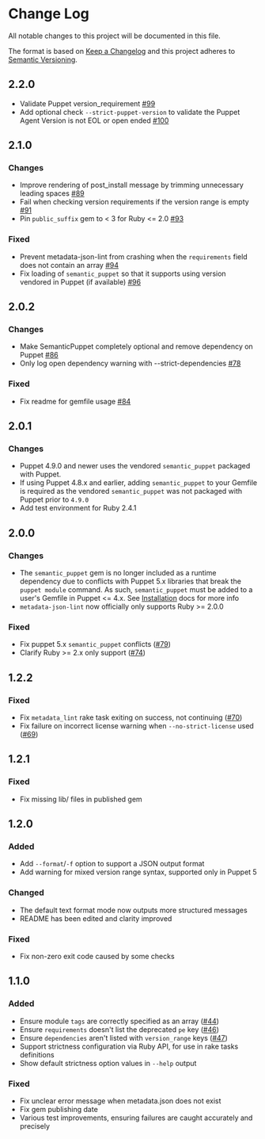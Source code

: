 # Change Log

All notable changes to this project will be documented in this file.

The format is based on [Keep a Changelog](http://keepachangelog.com/)
and this project adheres to [Semantic Versioning](http://semver.org/).

## 2.2.0
* Validate Puppet version_requirement [#99](https://github.com/voxpupuli/metadata-json-lint/issues/99)
* Add optional check `--strict-puppet-version` to validate the Puppet Agent Version is not EOL or open ended [#100](https://github.com/voxpupuli/metadata-json-lint/pull/100)

## 2.1.0

### Changes
* Improve rendering of post\_install message by trimming unnecessary leading
  spaces [#89](https://github.com/voxpupuli/metadata-json-lint/pull/89)
* Fail when checking version requirements if the version range is empty
  [#91](https://github.com/voxpupuli/metadata-json-lint/pull/91)
* Pin `public_suffix` gem to < 3 for Ruby <= 2.0
  [#93](https://github.com/voxpupuli/metadata-json-lint/pull/93)

### Fixed
* Prevent metadata-json-lint from crashing when the `requirements` field does
  not contain an array
  [#94](https://github.com/voxpupuli/metadata-json-lint/pull/94)
* Fix loading of `semantic_puppet` so that it supports using version vendored
  in Puppet (if available)
  [#96](https://github.com/voxpupuli/metadata-json-lint/pull/96)

## 2.0.2

### Changes
* Make SemanticPuppet completely optional and remove dependency on Puppet [#86](https://github.com/voxpupuli/metadata-json-lint/pull/86)
* Only log open dependency warning with --strict-dependencies [#78](https://github.com/voxpupuli/metadata-json-lint/pull/78)

### Fixed
* Fix readme for gemfile usage [#84](https://github.com/voxpupuli/metadata-json-lint/pull/84)

## 2.0.1

### Changes
* Puppet 4.9.0 and newer uses the vendored `semantic_puppet` packaged with Puppet.
* If using Puppet 4.8.x and earlier, adding `semantic_puppet` to your Gemfile is required
as the vendored `semantic_puppet` was not packaged with Puppet prior to `4.9.0`
* Add test environment for Ruby 2.4.1 

## 2.0.0

### Changes
* The `semantic_puppet` gem is no longer included as a runtime dependency due to conflicts with Puppet 5.x libraries that break the `puppet module` command. As such, `semantic_puppet` must be added to a user's Gemfile in Puppet <= 4.x. See [Installation](https://github.com/voxpupuli/metadata-json-lint#installation) docs for more info
* `metadata-json-lint` now officially only supports Ruby >= 2.0.0

### Fixed
* Fix puppet 5.x `semantic_puppet` conflicts ([#79](https://github.com/voxpupuli/metadata-json-lint/issues/79))
* Clarify Ruby >= 2.x only support ([#74](https://github.com/voxpupuli/metadata-json-lint/issues/74))

## 1.2.2

### Fixed
* Fix `metadata_lint` rake task exiting on success, not continuing ([#70](https://github.com/voxpupuli/metadata-json-lint/issues/70))
* Fix failure on incorrect license warning when `--no-strict-license` used ([#69](https://github.com/voxpupuli/metadata-json-lint/issues/69))

## 1.2.1

### Fixed
* Fix missing lib/ files in published gem

## 1.2.0

### Added
* Add `--format`/`-f` option to support a JSON output format
* Add warning for mixed version range syntax, supported only in Puppet 5

### Changed
* The default text format mode now outputs more structured messages
* README has been edited and clarity improved

### Fixed
* Fix non-zero exit code caused by some checks

## 1.1.0

### Added
* Ensure module `tags` are correctly specified as an array ([#44](https://github.com/voxpupuli/metadata-json-lint/issues/44))
* Ensure `requirements` doesn't list the deprecated `pe` key ([#46](https://github.com/voxpupuli/metadata-json-lint/issues/46))
* Ensure `dependencies` aren't listed with `version_range` keys ([#47](https://github.com/voxpupuli/metadata-json-lint/issues/47))
* Support strictness configuration via Ruby API, for use in rake tasks definitions
* Show default strictness option values in `--help` output

### Fixed
* Fix unclear error message when metadata.json does not exist
* Fix gem publishing date
* Various test improvements, ensuring failures are caught accurately and precisely

